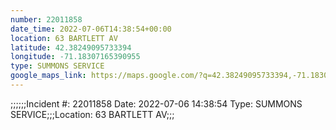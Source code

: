 ```yaml
---
number: 22011858
date_time: 2022-07-06T14:38:54+00:00
location: 63 BARTLETT AV
latitude: 42.38249095733394
longitude: -71.18307165390955
type: SUMMONS SERVICE
google_maps_link: https://maps.google.com/?q=42.38249095733394,-71.18307165390955
---
```


;;;;;;Incident #: 22011858  Date: 2022-07-06 14:38:54   Type: SUMMONS SERVICE;;;Location: 63 BARTLETT AV;;;
